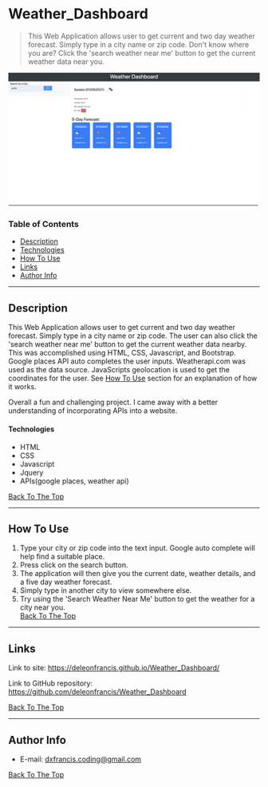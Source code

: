 # Weather_Dashboard

> This Web Application allows user to get current and two day weather forecast. Simply type in a city name or zip code. Don't know where you are? Click the 'search weather near me' button to get the current weather data near you. 

![](images/weatherdash1.png)

### Table of Contents

- [Description](#description)
- [Technologies](#technologies)
- [How To Use](#how-to-use)
- [Links](#links)
- [Author Info](#author-info)

---

## Description

This Web Application allows user to get current and two day weather forecast. Simply type in a city name or zip code. The user can also click the 'search weather near me' button to get the current weather data nearby. This was accomplished using HTML, CSS, Javascript, and Bootstrap. Google places API auto completes the user inputs. Weatherapi.com was used as the data source. JavaScripts geolocation is used to get the coordinates for the user. See [How To Use](#how-to-use) section for an explanation of how it works.

Overall a fun and challenging project. I came away with a better understanding of incorporating APIs into a website.

#### Technologies

- HTML
- CSS
- Javascript
- Jquery
- APIs(google places, weather api)

[Back To The Top](#read-me-template)

---

## How To Use

1. Type your city or zip code into the text input. Google auto       complete will help find a suitable place. 
2. Press click on the search button.
3. The application will then give you the current date, weather details, and a five day weather forecast.
4. Simply type in another city to view somewhere else.  
5. Try using the 'Search Weather Near Me' button to get the weather for a city near you.  
   [Back To The Top](#read-me-template)

---

## Links

Link to site:
https://deleonfrancis.github.io/Weather_Dashboard/

Link to GitHub repository:
https://github.com/deleonfrancis/Weather_Dashboard

[Back To The Top](#read-me-template)

---

## Author Info

- E-mail: dxfrancis.coding@gmail.com

[Back To The Top](#read-me-template)
